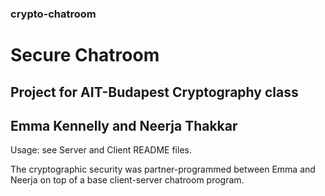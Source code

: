 ### crypto-chatroom

# Secure Chatroom
## Project for AIT-Budapest Cryptography class
## Emma Kennelly and Neerja Thakkar

Usage: see Server and Client README files.

The cryptographic security was partner-programmed between Emma and Neerja on top of a base client-server chatroom program.




